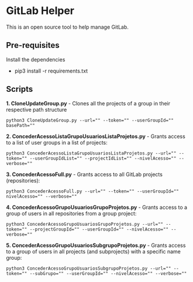 # GitLab Helper

This is an open source tool to help manage GitLab.

## Pre-requisites

Install the dependencies
+ pip3 install -r requirements.txt

## Scripts

**1. CloneUpdateGroup.py** - Clones all the projects of a group in their respective path structure
    
    python3 CloneUpdateGroup.py --url="" --token="" --userGroupId="" basePath=""

**2. ConcederAcessoListaGrupoUsuariosListaProjetos.py** - Grants access to a list of user groups in a list of projects:
    
    python3 ConcederAcessoListaGrupoUsuariosListaProjetos.py --url="" --token="" --userGroupIdList="" --projectIdList="" --nivelAcesso="" --verbose=""
    
**3. ConcederAcessoFull.py** - Grants access to all GitLab projects (repositories):
    
    python3 ConcederAcessoFull.py --url="" --token="" --userGroupId="" nivelAcesso="" --verbose=""
    
**4. ConcederAcessoGrupoUsuariosGrupoProjetos.py** - Grants access to a group of users in all repositories from a group project:
    
    python3 ConcederAcessoGrupoUsuariosGrupoProjetos.py --url="" --token="" --projectGroupId="" --userGroupId="" --nivelAcesso="" --verbose=""
    
**5. ConcederAcessoGrupoUsuariosSubgrupoProjetos.py** - Grants access to a group of users in all projects (and subprojects) with a specific name group:
    
    python3 ConcederAcessoGrupoUsuariosSubgrupoProjetos.py --url="" --token="" --subGrupo="" --userGroupId="" --nivelAcesso="" --verbose=""
    
